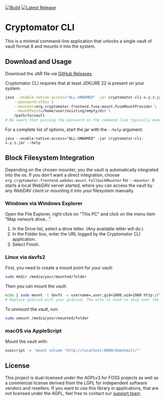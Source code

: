 [![Build](https://github.com/cryptomator/cli/workflows/Build/badge.svg)](https://github.com/cryptomator/cli/actions?query=workflow%3ABuild)
[![Latest Release](https://img.shields.io/github/release/cryptomator/cli/all.svg)](https://github.com/cryptomator/cli/releases/latest)

# Cryptomator CLI

This is a minimal command-line application that unlocks a single vault of vault format 8 and mounts it into the system.

## Download and Usage

Download the JAR file via [GitHub Releases](https://github.com/cryptomator/cli/releases).

Cryptomator CLI requires that at least JDK/JRE 22 is present on your system.
```sh
java --enable-native-access="ALL-UNNAMED" -jar cryptomator-cli-x.y.z.jar \
    --password:stdin \
    --mounter=org.cryptomator.frontend.fuse.mount.FuseMountProvider \
    --mountPoint=/home/user/existing/empty/dir \
    /path/to/vault
# Be aware that passing the password on the command-line typically makes it visible to anyone on your system!
```

For a complete list of options, start the jar with the `--help` argument.
```shell
java --enable-native-access="ALL-UNNAMED" -jar cryptomator-cli-x.y.z.jar --help
```

## Block Filesystem Integration 

Depending on the chosen mounter, you the vault is automatically integrated into the os.
If you don't want a direct integration, choose `org.cryptomator.frontend.webdav.mount.FallbackMounter` for `--mounter`.
It starts a local WebDAV server started, where you can access the vault by any WebDAV client or mounting it into your filesystem manually.

### Windows via Windows Explorer

Open the File Explorer, right click on "This PC" and click on the menu item "Map network drive...".

1. In the Drive list, select a drive letter. (Any available letter will do.)
2. In the Folder box, enter the URL logged by the Cryptomator CLI application.
3. Select Finish.

### Linux via davfs2

First, you need to create a mount point for your vault:

```sh
sudo mkdir /media/your/mounted/folder
```

Then you can mount the vault:

```sh
echo | sudo mount -t davfs -o username=,user,gid=1000,uid=1000 http://localhost:8080/demoVault/ /media/your/mounted/folder
# Replace gid/uid with your gid/uid. The echo is used to skip over the password query from davfs
```

To unmount the vault, run:

```sh
sudo umount /media/your/mounted/folder
```

### macOS via AppleScript

Mount the vault with:
```sh
osascript -e 'mount volume "http://localhost:8080/demoVault/"'
```

## License

This project is dual-licensed under the AGPLv3 for FOSS projects as well as a commercial license derived from the LGPL for independent software vendors and resellers. If you want to use this library in applications, that are *not* licensed under the AGPL, feel free to contact our [support team](https://cryptomator.org/help/).
